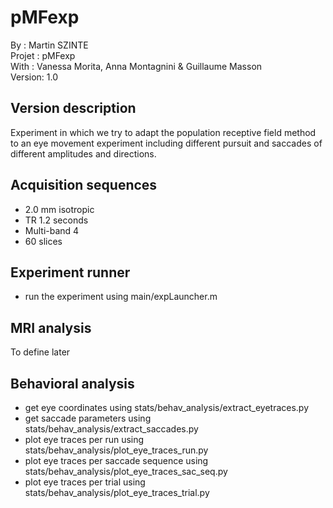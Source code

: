 # pMFexp
By :      Martin SZINTE<br/>
Projet :  pMFexp<br/>
With :    Vanessa Morita, Anna Montagnini & Guillaume Masson<br/>
Version:  1.0<br/>

## Version description
Experiment in which we try to adapt the population receptive field method to 
an eye movement experiment including different pursuit and saccades of different
amplitudes and directions.

## Acquisition sequences
* 2.0 mm isotropic<br/> 
* TR 1.2 seconds<br/>
* Multi-band 4<br/>
* 60 slices<br/>

## Experiment runner
* run the experiment using main/expLauncher.m

## MRI analysis
To define later

## Behavioral analysis
* get eye coordinates using stats/behav_analysis/extract_eyetraces.py
* get saccade parameters using stats/behav_analysis/extract_saccades.py
* plot eye traces per run using stats/behav_analysis/plot_eye_traces_run.py
* plot eye traces per saccade sequence using stats/behav_analysis/plot_eye_traces_sac_seq.py
* plot eye traces per trial using stats/behav_analysis/plot_eye_traces_trial.py
